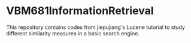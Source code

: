 # VBM681InformationRetrieval
This repository contains codes from jiepujiang's Lucene tutorial to study different similarity measures in a basic search engine.
